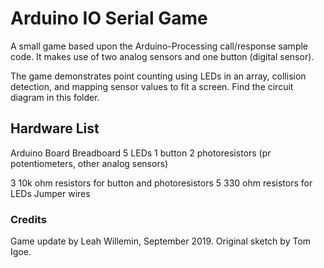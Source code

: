 # Arduino IO Serial Game

A small game based upon the Arduino-Processing call/response sample code. It makes use of two analog sensors and one button (digital sensor). 

The game demonstrates point counting using LEDs in an array, collision detection, and mapping sensor values to fit a screen. 
Find the circuit diagram in this folder.

## Hardware List

Arduino Board
Breadboard
5 LEDs
1 button
2 photoresistors (pr potentiometers, other analog sensors)

3 10k ohm resistors for button and photoresistors
5 330 ohm resistors for LEDs
Jumper wires

### Credits

Game update by Leah Willemin, September 2019.
Original sketch by Tom Igoe.
